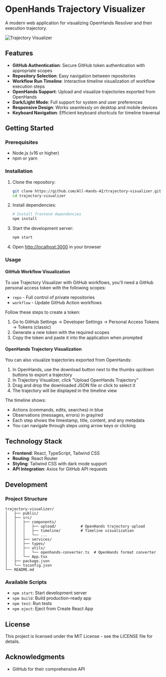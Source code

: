 # OpenHands Trajectory Visualizer

A modern web application for visualizing OpenHands Resolver and their execution trajectory.

![Trajectory Visualizer](https://i.postimg.cc/VL4VYLbT/image.png)

## Features

- **GitHub Authentication**: Secure GitHub token authentication with appropriate scopes
- **Repository Selection**: Easy navigation between repositories
- **Workflow Run Timeline**: Interactive timeline visualization of workflow execution steps
- **OpenHands Support**: Upload and visualize trajectories exported from OpenHands
- **Dark/Light Mode**: Full support for system and user preferences
- **Responsive Design**: Works seamlessly on desktop and mobile devices
- **Keyboard Navigation**: Efficient keyboard shortcuts for timeline traversal

## Getting Started

### Prerequisites

- Node.js (v16 or higher)
- npm or yarn

### Installation

1. Clone the repository:
   ```bash
   git clone https://github.com/All-Hands-AI/trajectory-visualizer.git
   cd trajectory-visualizer
   ```

2. Install dependencies:
   ```bash
   # Install frontend dependencies
   npm install
   ```

3. Start the development server:
   ```bash
   npm start
   ```

4. Open [http://localhost:3000](http://localhost:3000) in your browser

### Usage

#### GitHub Workflow Visualization
To use Trajectory Visualizer with GitHub workflows, you'll need a GitHub personal access token with the following scopes:
- `repo` - Full control of private repositories
- `workflow` - Update GitHub Action workflows

Follow these steps to create a token:
1. Go to GitHub Settings → Developer Settings → Personal Access Tokens → Tokens (classic)
2. Generate a new token with the required scopes
3. Copy the token and paste it into the application when prompted

#### OpenHands Trajectory Visualization
You can also visualize trajectories exported from OpenHands:

1. In OpenHands, use the download button next to the thumbs up/down buttons to export a trajectory
2. In Trajectory Visualizer, click "Upload OpenHands Trajectory"
3. Drag and drop the downloaded JSON file or click to select it
4. The trajectory will be displayed in the timeline view

The timeline shows:
- Actions (commands, edits, searches) in blue
- Observations (messages, errors) in gray/red
- Each step shows the timestamp, title, content, and any metadata
- You can navigate through steps using arrow keys or clicking

## Technology Stack

- **Frontend**: React, TypeScript, Tailwind CSS
- **Routing**: React Router
- **Styling**: Tailwind CSS with dark mode support
- **API Integration**: Axios for GitHub API requests

## Development

### Project Structure

```
trajectory-visualizer/
│   ├── public/
│   ├── src/
│   │   ├── components/
│   │   │   ├── upload/           # OpenHands trajectory upload
│   │   │   ├── timeline/         # Timeline visualization
│   │   │   └── ...
│   │   ├── services/
│   │   ├── types/
│   │   ├── utils/
│   │   │   └── openhands-converter.ts  # OpenHands format converter
│   │   └── App.tsx
│   ├── package.json
│   └── tsconfig.json
└── README.md
```

### Available Scripts

- `npm start`: Start development server
- `npm build`: Build production-ready app
- `npm test`: Run tests
- `npm eject`: Eject from Create React App

## License

This project is licensed under the MIT License - see the LICENSE file for details.

## Acknowledgments
- GitHub for their comprehensive API
